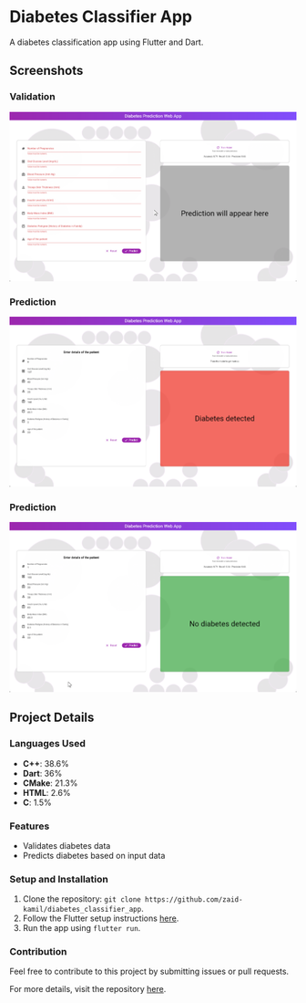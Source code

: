 # Diabetes Classifier App

A diabetes classification app using Flutter and Dart.

## Screenshots

### Validation
![Screenshot 1](screenshots/diabetes_2.png)

### Prediction
![Screenshot 1](screenshots/diabetes_1.png)

### Prediction
![Screenshot 1](screenshots/diabetes_3.png)

## Project Details

### Languages Used
- **C++**: 38.6%
- **Dart**: 36%
- **CMake**: 21.3%
- **HTML**: 2.6%
- **C**: 1.5%

### Features
- Validates diabetes data
- Predicts diabetes based on input data

### Setup and Installation
1. Clone the repository: `git clone https://github.com/zaid-kamil/diabetes_classifier_app`.
2. Follow the Flutter setup instructions [here](https://flutter.dev/docs/get-started/install).
3. Run the app using `flutter run`.

### Contribution
Feel free to contribute to this project by submitting issues or pull requests.

For more details, visit the repository [here](https://github.com/zaid-kamil/diabetes_classifier_app).
